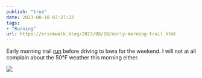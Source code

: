 ```yaml
---
publish: "true"
date: 2023-08-18 07:27:22
tags:
- "Running"
url: https://ericmwalk.blog/2023/08/18/early-morning-trail.html
---
```

Early morning trail [run](https://strava.com/activities/9672273214) before driving to Iowa for the weekend. I will not at all complain about the 50°F weather this morning either.

![](https://ericmwalk.blog/uploads/2023/dd754eb8ad.jpg)